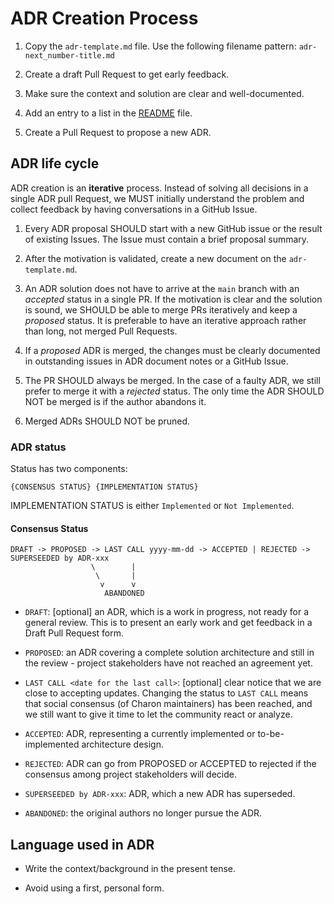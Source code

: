 # ADR Creation Process

1. Copy the `adr-template.md` file. Use the following filename pattern: `adr-next_number-title.md`

2. Create a draft Pull Request to get early feedback.

3. Make sure the context and solution are clear and well-documented.

4. Add an entry to a list in the [README](./README.md) file.

5. Create a Pull Request to propose a new ADR.

## ADR life cycle

ADR creation is an **iterative** process. Instead of solving all decisions in a single ADR pull Request, we MUST initially understand the problem and collect feedback by having conversations in a GitHub Issue.

1. Every ADR proposal SHOULD start with a new GitHub issue or the result of existing Issues. The Issue must contain a brief proposal summary.

2. After the motivation is validated, create a new document on the `adr-template.md`.

3. An ADR solution does not have to arrive at the `main` branch with an _accepted_ status in a single PR. If the motivation is clear and the solution is sound, we SHOULD be able to merge PRs iteratively and keep a _proposed_ status. It is preferable to have an iterative approach rather than long, not merged Pull Requests.

4. If a _proposed_ ADR is merged, the changes must be clearly documented in outstanding issues in ADR document notes or a GitHub Issue.

5. The PR SHOULD always be merged. In the case of a faulty ADR, we still prefer to merge it with a _rejected_ status. The only time the ADR SHOULD NOT be merged is if the author abandons it.

6. Merged ADRs SHOULD NOT be pruned.

### ADR status

Status has two components:

```
{CONSENSUS STATUS} {IMPLEMENTATION STATUS}
```

IMPLEMENTATION STATUS is either `Implemented` or `Not Implemented`.

#### Consensus Status

```
DRAFT -> PROPOSED -> LAST CALL yyyy-mm-dd -> ACCEPTED | REJECTED -> SUPERSEEDED by ADR-xxx
                  \        |
                   \       |
                    v      v
                     ABANDONED
```

+ `DRAFT`: [optional] an ADR, which is a work in progress, not ready for a general review. This is to present an early work and get feedback in a Draft Pull Request form.

+ `PROPOSED`: an ADR covering a complete solution architecture and still in the review - project stakeholders have not reached an agreement yet.

+ `LAST CALL <date for the last call>`: [optional] clear notice that we are close to accepting updates. Changing the status to `LAST CALL` means that social consensus (of Charon maintainers) has been reached, and we still want to give it time to let the community react or analyze.

+ `ACCEPTED`: ADR, representing a currently implemented or to-be-implemented architecture design.

+ `REJECTED`: ADR can go from PROPOSED or ACCEPTED to rejected if the consensus among project stakeholders will decide.

+ `SUPERSEEDED by ADR-xxx`: ADR, which a new ADR has superseded.

+ `ABANDONED`: the original authors no longer pursue the ADR.

## Language used in ADR

+ Write the context/background in the present tense.

+ Avoid using a first, personal form.
